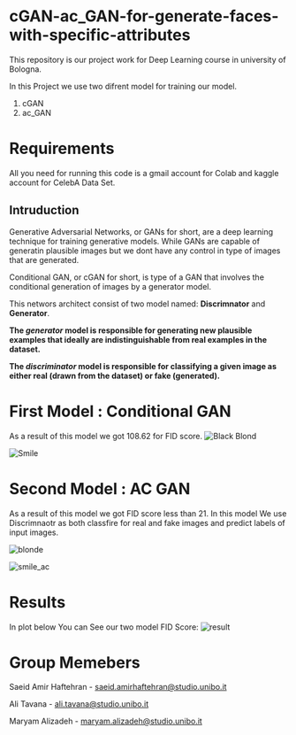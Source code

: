 # cGAN-ac_GAN-for-generate-faces-with-specific-attributes
This repository is our project work for Deep Learning course in university of Bologna.


In this Project we use two difrent model for training our model.
1. cGAN
2. ac_GAN

# Requirements
All you need for running this code is a gmail account for Colab and kaggle account for CelebA Data Set.

## Intruduction
Generative Adversarial Networks, or GANs for short, are a deep learning technique for training generative models. While GANs are capable of generatin plausible
images but we dont have any control in type of images that are generated.

Conditional GAN, or cGAN for short, is type of a GAN that involves the conditional generation of images by a generator model.

This networs architect consist of two model named: **Discrimnator** and **Generator**.


**The _generator_ model is responsible for generating new plausible examples that ideally are indistinguishable from real examples in the dataset.**


**The _discriminator_ model is responsible for classifying a given image as either real (drawn from the dataset) or fake (generated).**

# First Model : Conditional GAN
 As a result of this model we got 108.62 for FID score.
![Black Blond](https://user-images.githubusercontent.com/55629156/114266376-4c894080-99f6-11eb-9aa3-3ef672f56f0b.png)

![Smile](https://user-images.githubusercontent.com/55629156/114266438-b3a6f500-99f6-11eb-9066-b0f7629757aa.png)


# Second Model : AC GAN
As a result of this model we got FID score less than 21.
In this model We use Discrimnaotr as both classfire for real and fake images and predict labels of input images.

![blonde](https://user-images.githubusercontent.com/55629156/116854606-3e46d280-abf8-11eb-9d7d-57c3cab64ef4.png)

![smile_ac](https://user-images.githubusercontent.com/55629156/114273605-05fa0d00-9a1b-11eb-9d4a-1141650f5284.png)


# Results
In plot below You can See our two model FID Score:
![result](https://user-images.githubusercontent.com/55629156/116854869-aac1d180-abf8-11eb-8242-593d8a2ae12a.png)


# Group Memebers
Saeid Amir Haftehran - saeid.amirhaftehran@studio.unibo.it 

Ali Tavana           - ali.tavana@studio.unibo.it

Maryam Alizadeh      - maryam.alizadeh@studio.unibo.it

